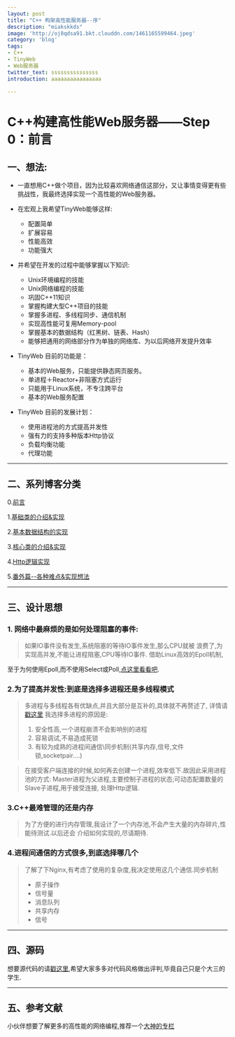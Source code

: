 ```yaml
---
layout: post
title: "C++ 构架高性能服务器--序"
description: "miakskkds"
image: 'http://oj8qdsa91.bkt.clouddn.com/1461165599464.jpeg'
category: 'blog' 
tags:
- C++
- TinyWeb
- Web服务器
twitter_text: sssssssssssssss
introduction: aaaaaaaaaaaaaaaa

---
```


# **C++构建高性能Web服务器——Step 0：前言**


## **一、想法:**

- 一直想用C++做个项目，因为比较喜欢网络通信这部分，又让事情变得更有些挑战性，我最终选择实现一个高性能的Web服务器。

- 在宏观上我希望TinyWeb能够这样:
    - 配置简单
    - 扩展容易
    - 性能高效
    - 功能强大


- 并希望在开发的过程中能够掌握以下知识:
    - Unix环境编程的技能
    - Unix网络编程的技能
    - 巩固C++11知识
    - 掌握构建大型C++项目的技能
    - 掌握多进程、多线程同步、通信机制
    - 实现高性能可复用Memory-pool
    - 掌握基本的数据结构（红黑树、链表、Hash）
    - 能够把通用的网络部分作为单独的网络库、为以后网络开发提升效率

- TinyWeb 目前的功能是：
    - 基本的Web服务，只能提供静态网页服务。
    - 单进程＋Reactor+非阻塞方式运行
    - 只能用于Linux系统，不专注跨平台
    - 基本的Web服务配置

- TinyWeb 目前的发展计划：
    - 使用进程池的方式提高并发性
    - 强有力的支持多种版本Http协议
    - 负载均衡功能
    - 代理功能

--------------------------

## **二、系列博客分类**

0.[前言]()

1.[基础类的介绍&实现]()

2.[基本数据结构的实现]()

3.[核心类的介绍&实现]()

4.[Http逻辑实现]()

5.[番外篇--各种难点&实现想法]()

--------------------------

## **三、设计思想**



### 1. 网络中最麻烦的是如何处理阻塞的事件:

> 如果IO事件没有发生,系统阻塞的等待IO事件发生,那么CPU就被
浪费了,为实现高并发,不能让进程阻塞,CPU等待IO事件.
借助Linux高效的Epoll机制,

至于为何使用Epoll,而不使用Select或Poll,[点这里看看吧](http://blog.csdn.net/russell_tao/article/details/17119729).



### 2.为了提高并发性:到底是选择多进程还是多线程模式

> 多进程与多线程各有优缺点,并且大部分是互补的,具体就不再赘述了,
> 详情请[戳这里](https://www.cnblogs.com/zhanht/p/5401685.html)
> 我选择多进程的原因是:
> 1. 安全性高,一个进程崩溃不会影响别的进程
> 2. 容易调试,不易造成死锁
> 3. 有较为成熟的进程间通信\同步机制(共享内存,信号,文件锁,socketpair....)

> 在接受客户端连接的时候,如何再去创建一个进程,效率低下.故因此采用进程池的方式:
Master进程为父进程,主要控制子进程的状态;可动态配置数量的Slave子进程,用于接受连接,
处理Http逻辑.

### 3.C++最难管理的还是内存


> 为了方便的进行内存管理,我设计了一个内存池,不会产生大量的内存碎片,性能待测试.以后还会
介绍如何实现的,尽请期待.


### 4.进程间通信的方式很多,到底选择哪几个

> 了解了下Nginx,有考虑了使用的复杂度,我决定使用这几个通信.同步机制
> - 原子操作
> - 信号量
> - 消息队列
> - 共享内存
> - 信号


--------------------------

## **四、源码**

想要源代码的请[戳这里](https://github.com/GeneralSandman/TinyWeb),希望大家多多对代码风格做出评判,毕竟自己只是个大三的学生.

--------------------------

## **五、参考文献**

小伙伴想要了解更多的高性能的网络编程,推荐一个[大神的专栏](http://blog.csdn.net/column/details/high-perf-network.html)


